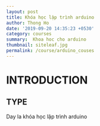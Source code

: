 ```yaml
---
layout: post
title: Khóa học lập trình arduino
author: Thong Ho
date: '2019-09-20 14:35:23 +0530'
category: courses
summary:  Khoa hoc cho arduino
thumbnail: siteleaf.jpg
permalink: /course/arduino_couses
---
```


# INTRODUCTION
## TYPE

Day la khóa học lập trình arduino